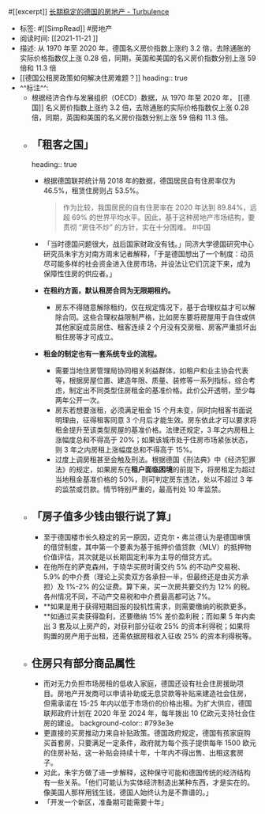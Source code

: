 #[[excerpt]] [长期稳定的德国的房地产 - Turbulence](https://turbulence.nei.st/medium/southern/8ecy2x1m/)

- 标签: #[[SimpRead]] #房地产
- 阅读时间: [[2021-11-21  ]]
- 描述: 从 1970 年至 2020 年，德国名义房价指数上涨约 3.2 倍，去除通胀的实际价格指数仅上涨 0.28 倍，同期，英国和美国的名义房价指数分别上涨 59 倍和 11.3 倍
- [[德国公租房政策如何解决住房难题？]]
  heading:: true
- ^^标注^^:
	- 根据经济合作与发展组织（OECD）数据，从 1970 年至 2020 年， [[德国]] 名义房价指数上涨约 3.2 倍，去除通胀的实际价格指数仅上涨 0.28 倍，同期，英国和美国的名义房价指数分别上涨 59 倍和 11.3 倍。
	- ## 「租客之国」
	  heading:: true
		- 根据德国联邦统计局 2018 年的数据，德国居民自有住房率仅为 46.5%，租赁住房则占 53.5%。
		  
		    > 作为比较，我国居民的自有住房率在 2020 年达到 89.84%，远超 69% 的世界平均水平。因此，基于这种房地产市场结构，要贯彻 “房住不炒” 的方针，实在十分困难。 #中国
		- 「当时德国问题很大，战后国家财政没有钱。」同济大学德国研究中心研究员朱宇方对南方周末记者解释，「于是德国想出了一个制度：动员尽可能多样的社会资金进入住房市场，并设法让它们沉淀下来，成为保障性住房的供应者。」
		- **在租约方面，默认租房合同为无限期租约。**
			- 房东不得随意解除租约，仅在规定情况下，基于合理权益才可以解除合同。这些合理权益限制严格，比如房东要将房屋用于自住或供其他家庭成员居住、租客连续 2 个月没有交房租、房客严重损坏出租住房等才可成立。
		- **租金的制定也有一套系统专业的流程。**
			- 需要当地住房管理局协同相关利益群体，如租户和业主协会代表等，根据房屋位置、建造年限、质量、装修等一系列指标，综合考虑，制定出不同类型住房租金的基准价格。此价公开透明，至少每两年公开一次。
			- 房东若想要涨租，必须满足租金 15 个月未变，同时向租客书面说明理由，征得租客同意 3 个月后才能生效。房东依此才可以要求将租金提升至该类型房屋的基准价格。法律还规定，3 年之内房租上涨幅度总和不得高于 20%；如果该城市处于住房市场紧张状态，则 3 年之内房租上涨幅度总和不得高于 15%。
			- 过度上调房租甚至会触及刑法。根据德国《刑法典》中《经济犯罪法》的规定，如果房东在**租户面临困境**的前提下，将房租定为超过当地租金基准价格的 50%，则可判定房东违法，处以不超过 3 年的监禁或罚款。情节特别严重的，最高判处 10 年监禁。
	- ## 「房子值多少钱由银行说了算」
		- 至于德国楼市长久稳定的另一原因，迈克尔・弗兰德认为是德国审慎的借贷制度，其中第一个要素为基于抵押价值贷款（MLV）的抵押物价值评估，其次就是以长期固定利率为主导的借贷方式。
		- 在他所在的萨克森州，于晓华买房时需交约 5% 的不动产交易税、5.9% 的中介费（理论上买卖双方各承担一半，但最终还是由买方承担）及 1%-2% 的公证费。算下来，买一次房共要交约为 12% 的税。各州情况不同，不动产交易税和中介费最高都可达 7%。
		- **如果是用于获得短期回报的投机性需求，则需要缴纳的税款更多。**如通过买卖获得盈利，还要缴纳 15% 差价盈利税；而如果 5 年内卖出 3 套及以上房产的，对获利部分征收 25% 的资本利得税；如果将购置的房产用于出租，还需依据房租收入征收 25% 的资本利得税等。
	- ## 住房只有部分商品属性
		- 而对无力负担市场房租的低收入家庭，德国还设有社会住房援助项目。房地产开发商可以申请补助或无息贷款等补贴来建造社会住房，但需承诺在 15-25 年内以低于市场价的价格出租。为扩大供应，德国联邦政府计划在 2020 年至 2024 年，每年拨出 10 亿欧元支持社会住房的建设。
		  background-color:: #793e3e
		- 更直接的买房推动力来自补贴政策。德国政府规定，德国有孩家庭购买首套房，只要满足一定条件，政府就为每个孩子提供每年 1500 欧元的住房补贴，这一补贴会持续十年，十年内不得出售、出租这套房子。
		- 对此，朱宇方做了进一步解释，这种保守可能和德国传统的经济结构有一些关系。「他们可能认为实体经济制造出某种东西，才是实在的。像美国人那样用钱生钱，德国人始终认为是不靠谱的。」
		- 「开发一个新区，准备期可能需要十年」